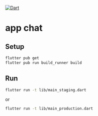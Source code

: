 [![Dart](https://github.com/Napa-Mobile/flutter-bloc-base-source-code/actions/workflows/dart.yml/badge.svg)](https://github.com/Napa-Mobile/flutter-bloc-base-source-code/actions/workflows/dart.yml)
# app chat

## Setup
```sh
flutter pub get
flutter pub run build_runner build
```

## Run
```sh
flutter run -t lib/main_staging.dart
```
or
```sh
flutter run -t lib/main_production.dart
```
